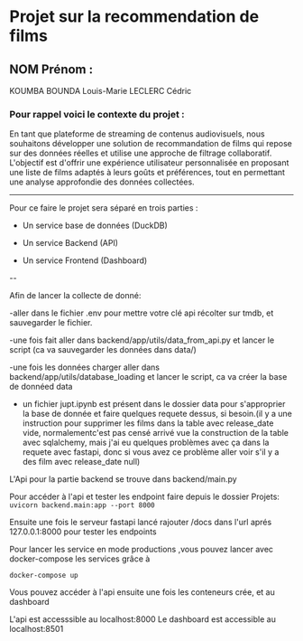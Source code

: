 # Projet sur la recommendation de films

## NOM Prénom :

KOUMBA BOUNDA Louis-Marie
LECLERC Cédric

### **Pour rappel voici le contexte du projet :** 
En tant que plateforme de streaming de contenus audiovisuels, nous souhaitons développer une solution de recommandation de films qui repose sur des données réelles et utilise une approche de filtrage collaboratif. L'objectif est d'offrir une expérience utilisateur personnalisée en proposant une liste de films adaptés à leurs goûts et préférences, tout en permettant une analyse approfondie des données collectées.

---

Pour ce faire le projet sera séparé en trois parties :

- Un service base de données (DuckDB)

- Un service Backend (API)

- Un service Frontend (Dashboard)

--

Afin de lancer la collecte de donné:

-aller dans le fichier .env pour mettre votre clé api récolter sur tmdb, et sauvegarder le fichier.

-une fois fait aller dans backend/app/utils/data_from_api.py et lancer le script (ca va sauvegarder les données dans data/)

-une fois les données charger aller dans backend/app/utils/database_loading et lancer le script, ca va créer la base de donnéed data 

- un fichier jupt.ipynb est présent dans le dossier data pour s'approprier la base de donnée et faire quelques requete dessus, si besoin.(il y a une instruction pour supprimer les films dans la table  avec release_date vide, normalementc'est pas censé arrivé vue la construction de la table avec sqlalchemy, mais j'ai eu quelques problèmes avec ça dans la requete avec fastapi, donc si vous avez ce problème aller voir s'il y a des film avec release_date null)



L'Api pour la partie backend se trouve dans backend/main.py

Pour accéder à l'api et tester les endpoint faire  depuis le dossier Projets:
` uvicorn backend.main:app --port 8000 `

Ensuite une fois le serveur fastapi lancé rajouter /docs dans l'url  aprés   127.0.0.1:8000  pour tester les endpoints


Pour lancer les service en mode productions ,vous pouvez lancer  avec docker-compose les services grâce à

`docker-compose up`

Vous pouvez accéder à l'api ensuite une fois les conteneurs crée, et au dashboard

L'api est  accesssible au localhost:8000
Le dashboard est accessible au localhost:8501